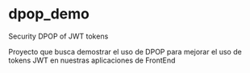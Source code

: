 # dpop_demo
Security DPOP of JWT tokens

Proyecto que busca demostrar el uso de DPOP para mejorar el uso de tokens JWT en nuestras aplicaciones de FrontEnd
